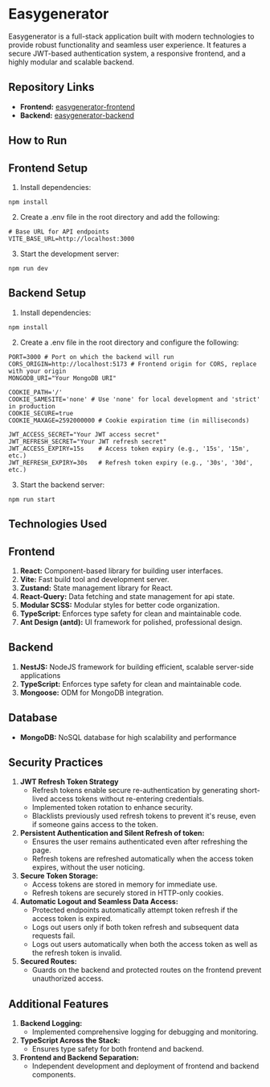 # Easygenerator

Easygenerator is a full-stack application built with modern technologies to provide robust functionality and seamless user experience. It features a secure JWT-based authentication system, a responsive frontend, and a highly modular and scalable backend.

## Repository Links
* **Frontend:**   [easygenerator-frontend](https://github.com/daeven7/easygenerator-frontend)
* **Backend:**  [easygenerator-backend](https://github.com/daeven7/easygenerator-backend)

## How to Run  
## Frontend Setup  
1. Install dependencies:
```
npm install
```
2. Create a .env file in the root directory and add the following:
```
# Base URL for API endpoints
VITE_BASE_URL=http://localhost:3000 
```

3. Start the development server:
```
npm run dev
```

## Backend Setup  
1. Install dependencies:
```
npm install
```
2. Create a .env file in the root directory and configure the following:
```
PORT=3000 # Port on which the backend will run
CORS_ORIGIN=http://localhost:5173 # Frontend origin for CORS, replace with your origin
MONGODB_URI="Your MongoDB URI"

COOKIE_PATH='/'
COOKIE_SAMESITE='none' # Use 'none' for local development and 'strict' in production
COOKIE_SECURE=true
COOKIE_MAXAGE=2592000000 # Cookie expiration time (in milliseconds)

JWT_ACCESS_SECRET="Your JWT access secret"
JWT_REFRESH_SECRET="Your JWT refresh secret"
JWT_ACCESS_EXPIRY=15s    # Access token expiry (e.g., '15s', '15m', etc.)
JWT_REFRESH_EXPIRY=30s   # Refresh token expiry (e.g., '30s', '30d', etc.)
```
3. Start the backend server:
```
npm run start
```

## Technologies Used

## Frontend
1. **React:** Component-based library for building user interfaces.
2. **Vite:**  Fast build tool and development server.
3. **Zustand:**  State management library for React.
4. **React-Query:** Data fetching and state management for api state.
5. **Modular SCSS:** Modular styles for better code organization.
6. **TypeScript:** Enforces type safety for clean and maintainable code.
7. **Ant Design (antd):**  UI framework for polished, professional design.

## Backend
1. **NestJS:**  NodeJS framework for building efficient, scalable server-side applications
2. **TypeScript:** Enforces type safety for clean and maintainable code.
3. **Mongoose:**  ODM for MongoDB integration.

## Database
* **MongoDB:**  NoSQL database for high scalability and performance

## Security Practices
1. **JWT Refresh Token Strategy**  
   * Refresh tokens enable secure re-authentication by generating short-lived access         tokens without re-entering credentials.
   * Implemented token rotation to enhance security.
   * Blacklists previously used refresh tokens to prevent it's reuse, even if someone        gains access to the token.
2. **Persistent Authentication and Silent Refresh of token:**
    * Ensures the user remains authenticated even after refreshing the page.
    * Refresh tokens are refreshed automatically when the access token expires, without the user noticing.
3. **Secure Token Storage:**  
    * Access tokens are stored in memory for immediate use.
    * Refresh tokens are securely stored in HTTP-only cookies.
4.  **Automatic Logout and Seamless Data Access:**
    * Protected endpoints automatically attempt token refresh if the access token is expired.
    * Logs out users only if both token refresh and subsequent data requests fail.
    * Logs out users automatically when both the access token as well as the refresh token is invalid.
5. **Secured Routes:**
    * Guards on the backend and protected routes on the frontend prevent unauthorized access.

## Additional Features
1. **Backend Logging:**
    * Implemented comprehensive logging for debugging and monitoring.
2. **TypeScript Across the Stack:**
    * Ensures type safety for both frontend and backend.
3. **Frontend and Backend Separation:**
    * Independent development and deployment of frontend and backend components.



